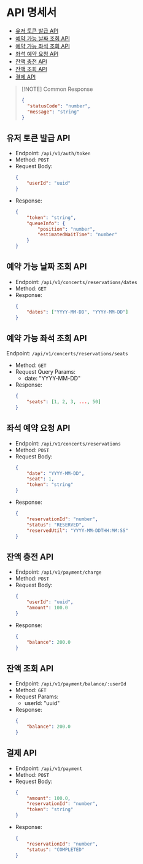 # API 명세서 <!-- omit in toc -->
- [유저 토큰 발급 API](#유저-토큰-발급-api)
- [예약 가능 날짜 조회 API](#예약-가능-날짜-조회-api)
- [예약 가능 좌석 조회 API](#예약-가능-좌석-조회-api)
- [좌석 예약 요청 API](#좌석-예약-요청-api)
- [잔액 충전 API](#잔액-충전-api)
- [잔액 조회 API](#잔액-조회-api)
- [결제 API](#결제-api)


> [!NOTE] Common Response 
> ```json
> {
> 	"statusCode": "number",
> 	"message": "string"
> }

## 유저 토큰 발급 API
- Endpoint: `/api/v1/auth/token`
- Method: `POST`
- Request Body:
	```json
	{
		"userId": "uuid"
	}
	```
- Response:
	```json
	{
		"token": "string",
		"queueInfo": {
			"position": "number",
			"estimatedWaitTime": "number"
		}
	}
	```
## 예약 가능 날짜 조회 API
- Endpoint: `/api/v1/concerts/reservations/dates`
- Method: `GET`
- Response:
	```json
	{
		"dates": ["YYYY-MM-DD", "YYYY-MM-DD"]
	}
	```
## 예약 가능 좌석 조회 API
 Endpoint: `/api/v1/concerts/reservations/seats`
- Method: `GET`
- Request Query Params:
	- date: "YYYY-MM-DD"
- Response:
	```json
	{
		"seats": [1, 2, 3, ..., 50]
	}
	```
## 좌석 예약 요청 API
- Endpoint: `/api/v1/concerts/reservations`
- Method: `POST`
- Request Body:
	```json
	{
		"date": "YYYY-MM-DD",
		"seat": 1,
		"token": "string"
	}
	```
- Response:
	```json
	{
		"reservationId": "number",
		"status": "RESERVED",
		"reservedUtil": "YYYY-MM-DDTHH:MM:SS"
	}
	```
## 잔액 충전 API
- Endpoint: `/api/v1/payment/charge`
- Method: `POST`
- Request Body:
	```json
	{
		"userId": "uuid",
		"amount": 100.0
	}
	```
- Response:
	```json
	{
		"balance": 200.0
	}
	```
## 잔액 조회 API
- Endpoint: `/api/v1/payment/balance/:userId`
- Method: `GET`
- Request Params:
	- userId: "uuid"
- Response:
	```json
	{
		"balance": 200.0
	}
	```
## 결제 API
- Endpoint: `/api/v1/payment`
- Method: `POST`
- Request Body:
	```json
	{
		"amount": 100.0,
		"reservationId": "number",
		"token": "string"
	}
	```
- Response:
	```json
	{
		"reservationId": "number",
		"status": "COMPLETED"
	}
	```
